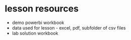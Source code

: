 # lesson resources 

- demo powerbi workbook 
- data used for lesson - excel, pdf, subfolder of csv files
- lab solution workbook
